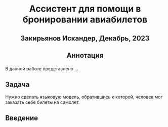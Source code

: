 # <p style="text-align: center;">**Ассистент для помощи в бронировании авиабилетов**</p>

## <p style="text-align: center;">Закирьянов Искандер, Декабрь, 2023</p>

## <p style="text-align: center;">**Аннотация**</p>

В данной работе представлено ...

 ## Задача

 Нужно сделать языковую модель, обратившись к которой, человек мог заказать себе билеты на самолет.

 ## Введение









 
